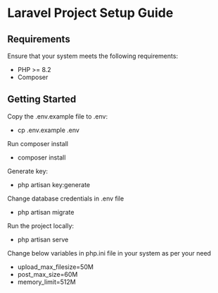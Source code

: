 # Laravel Project Setup Guide

## Requirements

Ensure that your system meets the following requirements:

- PHP >= 8.2
- Composer

## Getting Started


Copy the .env.example file to .env:
- cp .env.example .env

Run composer install
- composer install

Generate key:
- php artisan key:generate

Change database credentials in .env file
- php artisan migrate 

Run the project locally:
- php artisan serve

Change below variables in php.ini file in your system as per your need
- upload_max_filesize=50M
- post_max_size=60M
- memory_limit=512M

